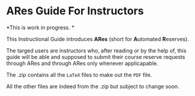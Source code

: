 # ARes Guide For Instructors

*This is work in progress. *

This Instructional Guide introduces **ARes** (short for **A**utomated **R**eserves). 

The targed users are instructors who, after reading or by the help of, this guide will be able and supposed to submit their course reserve requests through ARes and through ARes only whenever applicapable. 

The .zip contains all the `LaTeX` files to make out the `PDF` file. 

All the other files are indeed from the .zip but subject to change soon. 


